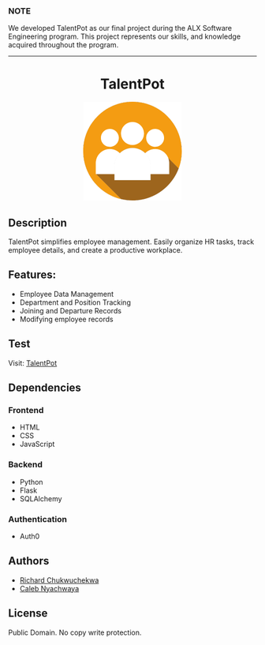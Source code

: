 ### NOTE

We developed TalentPot as our final project during the ALX Software Engineering program. This project represents our skills, and knowledge acquired throughout the program.

---

<h1 align="center">TalentPot</h1>

<div align="center">

![TalentPot Logo](/web_flask/static/images/TalentPot%20-%20blog.png)

</div>

## Description

TalentPot simplifies employee management. Easily organize HR tasks, track employee details, and create a productive workplace.

## Features:

- Employee Data Management
- Department and Position Tracking
- Joining and Departure Records
- Modifying employee records

## Test

Visit: [TalentPot](http://www.talentpot.calebcodes.tech/)

## Dependencies

### Frontend

- HTML
- CSS
- JavaScript

### Backend

- Python
- Flask
- SQLAlchemy

### Authentication

- Auth0

## Authors

- [Richard Chukwuchekwa](https://github.com/Chekwasy)
- [Caleb Nyachwaya](https://github.com/CalebNyachwaya)

## License

Public Domain. No copy write protection.
